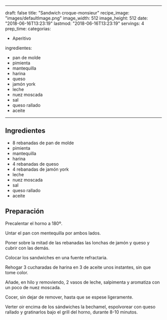 
---
draft: false
title: "Sandwich croque-monsieur"
recipe_image: "images/defaultImage.png"
image_width: 512
image_height: 512
date: "2018-06-16T13:23:19"
lastmod: "2018-06-16T13:23:19"
servings: 4
prep_time: 
categorias:
  - Aperitivo

ingredientes:
  - pan de molde
  - pimienta
  - mantequilla
  - harina
  - queso
  - jamón york
  - leche
  - nuez moscada
  - sal
  - queso rallado
  - aceite
---

## Ingredientes
- 8 rebanadas de pan de molde
- pimienta
- mantequilla
- harina
- 4 rebanadas de queso
- 4 rebanadas de jamón york
- leche
- nuez moscada
- sal
- queso rallado
- aceite

## Preparación
Precalentar el horno a 180º.

Untar el pan con mentequilla por ambos lados.

Poner sobre la mitad de las rebanadas las lonchas de jamón y queso y cubrir con las demás.

Colocar los sandwiches en una fuente refractaria.

Rehogar 3 cucharadas de harina en 3 de aceite unos instantes, sin que tome color.

Añade, en hilo y removiendo, 2 vasos de leche, salpimenta y aromatiza con un poco de nuez moscada.

Cocer, sin dejar de remover, hasta que se espese ligeramente.

Verter oir encima de los sándwiches la bechamel, espolvorear con queso rallado y gratinarlos bajo el grill del horno, durante  8-10 minutos.


